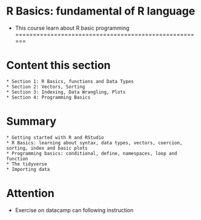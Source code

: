 # R Basics: fundamental of R language
* This course learn about R basic programming 
======================================================
# Content this section
    * Section 1: R Basics, functions and Data Types
    * Section 2: Vectors, Sorting
    * Section 3: Indexing, Data Wrangling, Plots
    * Section 4: Programming Basics
# Summary
    * Getting started with R and RStudio
    * R Basics: learning about syntax, data types, vectors, coercion, sorting, index and basic plots
    * Programming basics: conditional, define, namespaces, loop and function
    * The tidyverse
    * Importing data
# Attention
* Exercise on datacamp can following instruction